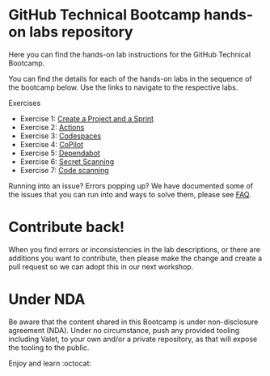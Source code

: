 # GitHub Technical Bootcamp hands-on labs repository

Here you can find the hands-on lab instructions for the GitHub Technical Bootcamp.

You can find the details for each of the hands-on labs in the sequence of the bootcamp below. Use the links to navigate to the respective labs. 

Exercises
- Exercise 1: [Create a Project and a Sprint](/labs/1-projects.md)
- Exercise 2: [Actions](/labs/2-myfirstaction.md)
- Exercise 3: [Codespaces](/labs/3-codespaces.md)
- Exercise 4: [CoPilot](/labs/4-copilot.md)
- Exercise 5: [Dependabot](/labs/5-dependabot.md)
- Exercise 6: [Secret Scanning](/labs/6-secretscanning.md)
- Exercise 7: [Code scanning](/labs/7-codescanning.md)


Running into an issue? Errors popping up? We have documented some of the issues that you can run into and ways to solve them, please see [FAQ](faq.md).

# Contribute back! 
When you find errors or inconsistencies in the lab descriptions, or there are additions you want to contribute, then please make the change and create a pull request so we can adopt this in our next workshop. 

# Under NDA
Be aware that the content shared in this Bootcamp is under non-disclosure agreement (NDA). Under no circumstance, push any provided tooling including Valet, to your own and/or a private repository, as that will expose the tooling to the public. 

Enjoy and learn :octocat:
